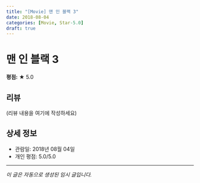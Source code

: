 ```yaml
---
title: "[Movie] 맨 인 블랙 3"
date: 2018-08-04
categories: [Movie, Star-5.0]
draft: true
---
```


# 맨 인 블랙 3

**평점:** ★ 5.0

## 리뷰

(리뷰 내용을 여기에 작성하세요)

## 상세 정보

- 관람일: 2018년 08월 04일
- 개인 평점: 5.0/5.0

---

*이 글은 자동으로 생성된 임시 글입니다.*
